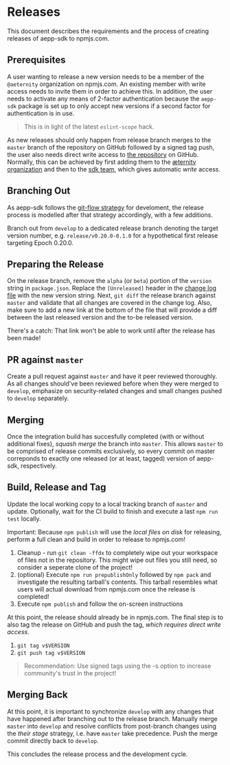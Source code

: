 # Releases

This document describes the requirements and the process of creating releases of
aepp-sdk to npmjs.com.

## Prerequisites

A user wanting to release a new version needs to be a member of the `@aeternity`
organization on npmjs.com. An existing member with write access needs to invite
them in order to achieve this. In addition, the user needs to activate any means
of 2-factor authentication because the `aepp-sdk` package is set up to only
accept new versions if a second factor for authentication is in use.

> This is in light of the latest `eslint-scope` hack.

As new releases should only happen from release branch merges to the `master`
branch of the repository on GitHub followed by a signed tag push, the user also
needs direct write access to [the repository] on GitHub. Normally, this can be
achieved by first adding them to the [æternity organization] and then to the
[sdk team], which gives automatic _write_ access.

[the repository]: https://github.com/aeternity/aepp-sdk-js
[æternity organization]: https://github.com/orgs/aeternity/people
[sdk team]: https://github.com/orgs/aeternity/teams/sdk

## Branching Out

As aepp-sdk follows the [git-flow strategy] for develoment, the release process
is modelled after that strategy accordingly, with a few additions.

Branch out from `develop` to a dedicated release branch denoting the target
version number, e.g. `release/v0.20.0-0.1.0` for a hypothetical first release
targeting Epoch 0.20.0.

[git-flow strategy]: https://danielkummer.github.io/git-flow-cheatsheet/

## Preparing the Release

On the release branch, remove the `alpha` (or `beta`) portion of the `version`
string in `package.json`. Replace the `[Unreleased]` header in the
[change log file] with the new version string. Next, `git diff` the release
branch against `master` and validate that all changes are covered in the change
log. Also, make sure to add a new link at the bottom of the file that will
provide a diff between the last released version and the to-be released
version. 

There's a catch: That link won't be able to work until after the release has
been made!

[change log file]: ../CHANGELOG.md

## PR against `master`

Create a pull request against `master` and have it peer reviewed thoroughly. As
all changes should've been reviewed before when they were merged to `develop`,
emphasize on security-related changes and small changes pushed to `develop`
separately.

## Merging

Once the integration build has succesfully completed (with or without additional
fixes), *squash merge* the branch into `master`. This allows `master` to be
comprised of release commits exclusively, so every commit on master correponds
to exactly one released (or at least, tagged) version of aepp-sdk, respectively.

## Build, Release and Tag

Update the local working copy to a local tracking branch of `master` and
update. Optionally, wait for the CI build to finish and execute a last
`npm run test` locally.

Important: Because `npm publish` will use the *local files on disk* for
releasing, perform a full clean and build in order to release to npmjs.com!

1. Cleanup - run `git clean -ffdx` to completely wipe out your workspace of
   files not in the repository. This might wipe out files you still need, so
   consider a seperate clone of the project!
2. (optional) Execute `npm run prepublishOnly` followed by `npm pack` and
   investigate the resulting tarball's contents. This tarball resembles what
   users will actual download from npmjs.com once the release is completed!
3. Execute `npm publish` and follow the on-screen instructions

At this point, the release should already be in npmjs.com. The final step is to
also tag the release on GitHub and push the tag, *which requires direct write
access*.

1. `git tag v$VERSION`
2. `git push tag v$VERSION`

> Recommendation: Use signed tags using the -s option to increase community's
> trust in the project!

## Merging Back

At this point, it is important to synchronize `develop` with any changes that
have happened after branching out to the release branch. Manually merge `master`
into `develop` and resolve conflicts from post-branch changes using the
_their stage_ strategy, i.e. have `master` take precedence. Push the merge
commit directly back to `develop`.

This concludes the release process and the development cycle.
